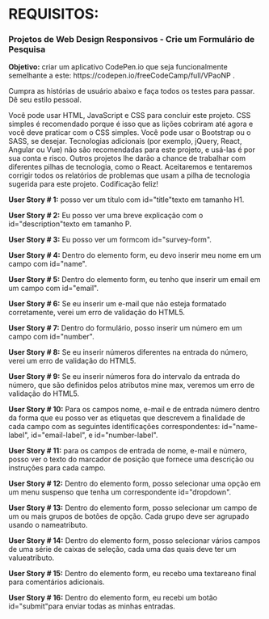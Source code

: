<h1>REQUISITOS:</>

<h3>Projetos de Web Design Responsivos - Crie um Formulário de Pesquisa</h3>

<p style:"text-align: justify"><b>Objetivo:</b> criar um aplicativo CodePen.io que seja funcionalmente semelhante a este: https://codepen.io/freeCodeCamp/full/VPaoNP .

Cumpra as histórias de usuário abaixo e faça todos os testes para passar. Dê seu estilo pessoal.

Você pode usar HTML, JavaScript e CSS para concluir este projeto. CSS simples é recomendado porque é isso que as lições cobriram até agora e você deve praticar com o CSS simples. Você pode usar o Bootstrap ou o SASS, se desejar. Tecnologias adicionais (por exemplo, jQuery, React, Angular ou Vue) não são recomendadas para este projeto, e usá-las é por sua conta e risco. Outros projetos lhe darão a chance de trabalhar com diferentes pilhas de tecnologia, como o React. Aceitaremos e tentaremos corrigir todos os relatórios de problemas que usam a pilha de tecnologia sugerida para este projeto. Codificação feliz!

<b>User Story # 1:</b> posso ver um título com id="title"texto em tamanho H1.

<b>User Story # 2:</b> Eu posso ver uma breve explicação com o id="description"texto em tamanho P.

<b>User Story # 3:</b> Eu posso ver um formcom id="survey-form".

<b>User Story # 4:</b> Dentro do elemento form, eu devo inserir meu nome em um campo com id="name".

<b>User Story # 5:</b> Dentro do elemento form, eu tenho que inserir um email em um campo com id="email".

<b>User Story # 6:</b> Se eu inserir um e-mail que não esteja formatado corretamente, verei um erro de validação do HTML5.

<b>User Story # 7:</b> Dentro do formulário, posso inserir um número em um campo com id="number".

<b>User Story # 8:</b> Se eu inserir números diferentes na entrada do número, verei um erro de validação do HTML5.

<b>User Story # 9:</b> Se eu inserir números fora do intervalo da entrada do número, que são definidos pelos atributos mine max, veremos um erro de validação do HTML5.

<b>User Story # 10:</b> Para os campos nome, e-mail e de entrada número dentro da forma que eu posso ver as etiquetas que descrevem a finalidade de cada campo com as seguintes identificações correspondentes: id="name-label", id="email-label", e id="number-label".

<b>User Story # 11:</b> para os campos de entrada de nome, e-mail e número, posso ver o texto do marcador de posição que fornece uma descrição ou instruções para cada campo.

<b>User Story # 12:</b> Dentro do elemento form, posso selecionar uma opção em um menu suspenso que tenha um correspondente id="dropdown".

<b>User Story # 13:</b> Dentro do elemento form, posso selecionar um campo de um ou mais grupos de botões de opção. Cada grupo deve ser agrupado usando o nameatributo.

<b>User Story # 14:</b> Dentro do elemento form, posso selecionar vários campos de uma série de caixas de seleção, cada uma das quais deve ter um valueatributo.

<b>User Story # 15:</b> Dentro do elemento form, eu recebo uma textareano final para comentários adicionais.

<b>User Story # 16:</b> Dentro do elemento form, eu recebi um botão id="submit"para enviar todas as minhas entradas.
</p>
